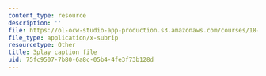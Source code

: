 ```yaml
---
content_type: resource
description: ''
file: https://ol-ocw-studio-app-production.s3.amazonaws.com/courses/18-03sc-differential-equations-fall-2011/75fc95077b806a8c05b44fe3f73b128d_z-meBrqcy_I.srt
file_type: application/x-subrip
resourcetype: Other
title: 3play caption file
uid: 75fc9507-7b80-6a8c-05b4-4fe3f73b128d
---
```

